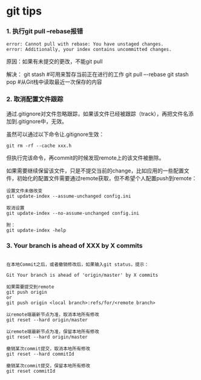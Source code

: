 git tips
===

### 1. 执行git pull –rebase报错
```
error: Cannot pull with rebase: You have unstaged changes. 
error: Additionally, your index contains uncommitted changes. 
```
原因：如果有未提交的更改，不能git pull

解决： 
git stash #可用来暂存当前正在进行的工作
git pull –-rebase 
git stash pop #从Git栈中读取最近一次保存的内容


### 2. 取消配置文件跟踪

通过.gitignore对文件忽略跟踪，如果该文件已经被跟踪（track），再把文件名添加到.gitignore中，无效。

虽然可以通过以下命令让.gitignore生效：

```git
git rm -rf --cache xxx.h
```

但执行完该命令，再commit的时候发现remote上的该文件被删除。

如果需要继续保留该文件，只是不提交当前的change，比如应用的一些配置文件，初始化的配置文件需要通过remote获取，但不希望个人配置push到remote：

```git
设置文件未做改变
git update-index --assume-unchanged config.ini

取消设置
git update-index --no-assume-unchanged config.ini

附：
git update-index -help
```

### 3. Your branch is ahead of XXX by X commits
```

在本地Commit之后，或者撤销修改后，如果输入git status，提示：

Git Your branch is ahead of 'origin/master' by X commits

如果需要提交到remote
git push origin
or
git push origin <local branch>:refs/for/<remote branch>

以remote端最新节点为准，取消本地所有修改
git reset --hard origin/master

以remote端最新节点为准，保留本地所有修改
git reset --hard origin/master

撤销某次commit提交，取消本地所有修改
git reset --hard commitId

撤销某次commit提交，保留本地所有修改
git reset commitId
```

